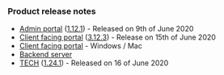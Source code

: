 ### Product release notes
* [Admin portal](/release-notes/admin) ([1.12.1](/release-notes/admin/v1.12.1)) - Released on 9th of June 2020
* [Client facing portal](/release-notes/portal) ([3.12.3](/release-notes/portal/v3.11)) - Release on 15th of June 2020
* [Client facing portal](https://help.deskdirector.com/article/4uzjpwaiou-dd-portal-changelog) - Windows / Mac
* [Backend server](https://help.deskdirector.com/article/5ml4ieesph-server-changelog)
* [TECH](/release-notes/tech) ([1.24.1](/release-notes/tech/v1.24)) - Released on 16 of June 2020
